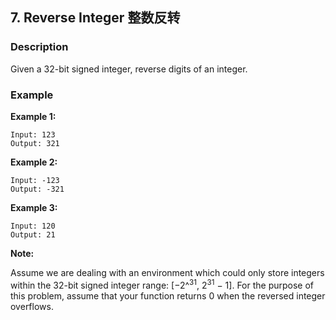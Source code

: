 ## 7. Reverse Integer 整数反转

### Description

Given a 32-bit signed integer, reverse digits of an integer.

### Example

**Example 1:**

```
Input: 123
Output: 321
```

**Example 2:**

```
Input: -123
Output: -321
```

**Example 3:**

```
Input: 120
Output: 21
```

**Note:**

Assume we are dealing with an environment which could only store integers within the 32-bit signed integer range: [−2^<sup>31</sup>,  2<sup>31</sup> − 1]. For the purpose of this problem, assume that your function returns 0 when the reversed integer overflows.
